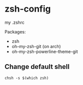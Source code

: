 # zsh-config
my .zshrc


Packages:
- zsh
- oh-my-zsh-git (on arch)
- oh-my-zsh-powerline-theme-git

## Change default shell
`chsh -s $(which zsh)`
